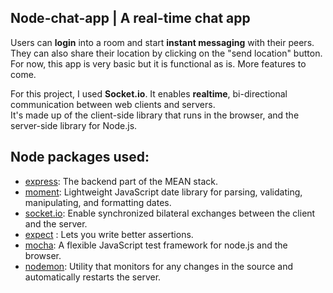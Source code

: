 ## Node-chat-app | A real-time chat app

Users can **login** into a room and start **instant messaging** with their peers. They can also share their location by clicking on the "send location" button.<br>
For now, this app is very basic but it is functional as is. More features to come.<br>



For this project, I used **Socket.io**. It enables **realtime**, bi-directional communication between web clients and servers.<br>It's made up of the client-side library that runs in the browser, and the server-side library for Node.js.


## **Node packages used:**

- [express](https://www.npmjs.com/package/express): The backend part of the MEAN stack.
- [moment](https://www.npmjs.com/package/socket.io): Lightweight JavaScript date library for parsing, validating, manipulating, and formatting dates.
- [socket.io](): Enable synchronized bilateral exchanges between the client and the server.
- [expect](https://www.npmjs.com/package/expect) : Lets you write better assertions.
- [mocha](https://www.npmjs.com/package/mocha): A flexible JavaScript test framework for node.js and the browser.
- [nodemon](https://www.npmjs.com/package/nodemon): Utility that monitors for any changes in the source and automatically restarts the server.